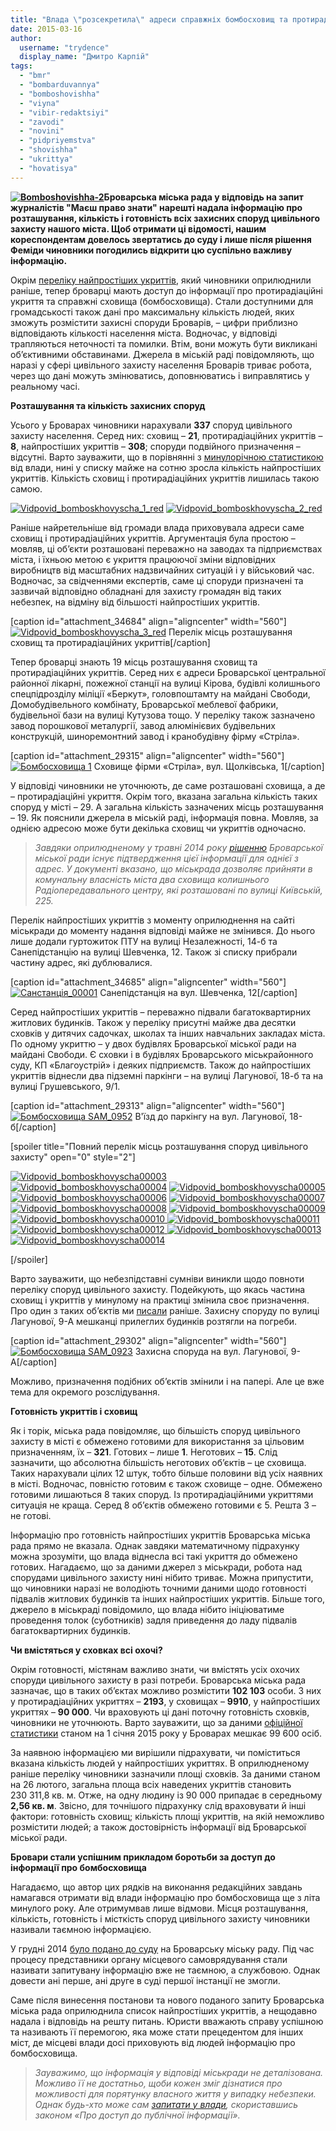 ```yaml
---
title: "Влада \"розсекретила\" адреси справжніх бомбосховищ та протирадіаційних укриттів на території Броварів"
date: 2015-03-16
author: 
  username: "trydence"
  display_name: "Дмитро Карпій"
tags: 
  - "bmr"
  - "bombarduvannya"
  - "bomboshovishha"
  - "viyna"
  - "vibir-redaktsiyi"
  - "zavodi"
  - "novini"
  - "pidpriyemstva"
  - "shovishha"
  - "ukrittya"
  - "hovatisya"
---
```


**[![Bomboshovishha-2](https://mpz.brovary.org/wp-content/uploads/2015/03/Bomboshovishha-2.jpg)](https://mpz.brovary.org/wp-content/uploads/2015/03/Bomboshovishha-2.jpg)Броварська міська рада у відповідь на запит журналістів "Маєш право знати" нарешті надала інформацію про розташування, кількість і готовність всіх захисних споруд цивільного захисту нашого міста. Щоб отримати ці відомості, нашим кореспондентам довелось звертатись до суду і лише після рішення Феміди чиновники погодились відкрити цю суспільно важливу інформацію.**

Окрім [переліку найпростіших укриттів](https://mpz.brovary.org/miska-rada-oprilyudnila-perelik-ukrittiv-na-vipadok-nebezpeki-hovatisya-radyat-u-pidvalah/), який чиновники оприлюднили раніше, тепер броварці мають доступ до інформації про протирадіаційні укриття та справжні сховища (бомбосховища). Стали доступними для громадськості також дані про максимальну кількість людей, яких зможуть розмістити захисні споруди Броварів, – цифри приблизно відповідають кількості населення міста. Водночас, у відповіді трапляються неточності та помилки. Втім, вони можуть бути викликані об’єктивними обставинами. Джерела в міській раді повідомляють, що наразі у сфері цивільного захисту населення Броварів триває робота, через що дані можуть змінюватись, доповнюватись і виправлятись у реальному часі.

**Розташування та кількість захисних споруд**

Усього у Броварах чиновники нарахували **337** споруд цивільного захисту населення. Серед них: сховищ – **21**, протирадіаційних укриттів – **8**, найпростіших укриттів – **308**; споруди подвійного призначення – відсутні. Варто зауважити, що в порівнянні з [минулорічною статистикою](https://mpz.brovary.org/u-vipadku-viyskovih-diy-brovarchanam-radyat-riti-okopchiki-bo-shovishha-v-zhahlivomu-stani/) від влади, нині у списку майже на сотню зросла кількість найпростіших укриттів. Кількість сховищ і протирадіаційних укриттів лишилась такою самою.

[![Vidpovid_bomboskhovyscha_1_red](https://mpz.brovary.org/wp-content/uploads/2015/03/Vidpovid_bomboskhovyscha_1_red.jpg)](https://mpz.brovary.org/wp-content/uploads/2015/03/Vidpovid_bomboskhovyscha_1_red.jpg) [![Vidpovid_bomboskhovyscha_2_red](https://mpz.brovary.org/wp-content/uploads/2015/03/Vidpovid_bomboskhovyscha_2_red.jpg)](https://mpz.brovary.org/wp-content/uploads/2015/03/Vidpovid_bomboskhovyscha_2_red.jpg)

Раніше найретельніше від громади влада приховувала адреси саме сховищ і протирадіаційних укриттів. Аргументація була простою – мовляв, ці об’єкти розташовані переважно на заводах та підприємствах міста, і їхньою метою є укриття працюючої зміни відповідних виробництв від масштабних надзвичайних ситуацій і у військовий час. Водночас, за свідченнями експертів, саме ці споруди призначені та зазвичай відповідно обладнані для захисту громадян від таких небезпек, на відміну від більшості найпростіших укриттів.

\[caption id="attachment\_34684" align="aligncenter" width="560"\][![Vidpovid_bomboskhovyscha_3_red](https://mpz.brovary.org/wp-content/uploads/2015/03/Vidpovid_bomboskhovyscha_3_red.jpg)](https://mpz.brovary.org/wp-content/uploads/2015/03/Vidpovid_bomboskhovyscha_3_red.jpg) Перелік місць розташування сховищ та протирадіаційних укриттів\[/caption\]

Тепер броварці знають 19 місць розташування сховищ та протирадіаційних укриттів. Серед них є адреси Броварської центральної районної лікарні, пожежної станції на вулиці Кірова, будівлі колишнього спецпідрозділу міліції «Беркут», головпоштамту на майдані Свободи, Домобудівельного комбінату, Броварської меблевої фабрики, будівельної бази на вулиці Кутузова тощо. У переліку також зазначено завод порошкової металургії, завод алюмінієвих будівельних конструкцій, шиноремонтний завод і кранобудівну фірму «Стріла».

\[caption id="attachment\_29315" align="aligncenter" width="560"\][![Бомбосховища 1](https://mpz.brovary.org/wp-content/uploads/2014/09/Bomboshovishha-1.jpg)](https://mpz.brovary.org/wp-content/uploads/2014/09/Bomboshovishha-1.jpg) Сховище фірми «Стріла», вул. Щолківська, 1\[/caption\]

У відповіді чиновники не уточнюють, де саме розташовані сховища, а де – протирадіаційні укриття. Окрім того, вказана загальна кількість таких споруд у місті – 29. А загальна кількість зазначених місць розташування – 19. Як пояснили джерела в міській раді, інформація повна. Мовляв, за однією адресою може бути декілька сховищ чи укриттів одночасно.

> _Завдяки оприлюдненому у травні 2014 року_ [_рішенню_](http://docs.pravo-znaty.org.ua/p11989/22.05.2014/1226-45-06) _Броварської міської ради існує підтвердження цієї інформації для однієї з адрес. У документі вказано, що міськрада дозволяє прийняти в комунальну власність міста два сховища колишнього Радіопередавального центру, які розташовані по вулиці Київській, 225._

Перелік найпростіших укриттів з моменту оприлюднення на сайті міськради до моменту надання відповіді майже не змінився. До нього лише додали гуртожиток ПТУ на вулиці Незалежності, 14-б та Санепідстанцію на вулиці Шевченка, 12. Також зі списку прибрали частину адрес, які дублювалися.

\[caption id="attachment\_34685" align="aligncenter" width="560"\][![Санстанція_00001](https://mpz.brovary.org/wp-content/uploads/2015/03/Sanstantsiya_00001.jpg)](https://mpz.brovary.org/wp-content/uploads/2015/03/Sanstantsiya_00001.jpg) Санепідстанція на вул. Шевченка, 12\[/caption\]

Серед найпростіших укриттів – переважно підвали багатоквартирних житлових будинків. Також у переліку присутні майже два десятки сховків у дитячих садочках, школах та інших навчальних закладах міста. По одному укриттю – у двох будівлях Броварської міської ради на майдані Свободи. Є сховки і в будівлях Броварського міськрайонного суду, КП «Благоустрій» і деяких підприємств. Також до найпростіших укриттів віднесли два підземні паркінги – на вулиці Лагунової, 18-б та на вулиці Грушевського, 9/1.

\[caption id="attachment\_29313" align="aligncenter" width="560"\][![Бомбосховища SAM_0952](https://mpz.brovary.org/wp-content/uploads/2014/09/Bomboshovishha-SAM_0952.jpg)](https://mpz.brovary.org/wp-content/uploads/2014/09/Bomboshovishha-SAM_0952.jpg) В'їзд до паркінгу на вул. Лагунової, 18-б\[/caption\]

\[spoiler title="Повний перелік місць розташування споруд цивільного захисту" open="0" style="2"\]

[![Vidpovid_bomboskhovyscha00003](https://mpz.brovary.org/wp-content/uploads/2015/03/Vidpovid_bomboskhovyscha00003.jpg)](https://mpz.brovary.org/wp-content/uploads/2015/03/Vidpovid_bomboskhovyscha00003.jpg) [![Vidpovid_bomboskhovyscha00004](https://mpz.brovary.org/wp-content/uploads/2015/03/Vidpovid_bomboskhovyscha00004.jpg)](https://mpz.brovary.org/wp-content/uploads/2015/03/Vidpovid_bomboskhovyscha00004.jpg) [![Vidpovid_bomboskhovyscha00005](https://mpz.brovary.org/wp-content/uploads/2015/03/Vidpovid_bomboskhovyscha00005.jpg)](https://mpz.brovary.org/wp-content/uploads/2015/03/Vidpovid_bomboskhovyscha00005.jpg) [![Vidpovid_bomboskhovyscha00006](https://mpz.brovary.org/wp-content/uploads/2015/03/Vidpovid_bomboskhovyscha00006.jpg)](https://mpz.brovary.org/wp-content/uploads/2015/03/Vidpovid_bomboskhovyscha00006.jpg) [![Vidpovid_bomboskhovyscha00007](https://mpz.brovary.org/wp-content/uploads/2015/03/Vidpovid_bomboskhovyscha00007.jpg)](https://mpz.brovary.org/wp-content/uploads/2015/03/Vidpovid_bomboskhovyscha00007.jpg) [![Vidpovid_bomboskhovyscha00008](https://mpz.brovary.org/wp-content/uploads/2015/03/Vidpovid_bomboskhovyscha00008.jpg)](https://mpz.brovary.org/wp-content/uploads/2015/03/Vidpovid_bomboskhovyscha00008.jpg) [![Vidpovid_bomboskhovyscha00009](https://mpz.brovary.org/wp-content/uploads/2015/03/Vidpovid_bomboskhovyscha00009.jpg)](https://mpz.brovary.org/wp-content/uploads/2015/03/Vidpovid_bomboskhovyscha00009.jpg) [![Vidpovid_bomboskhovyscha00010](https://mpz.brovary.org/wp-content/uploads/2015/03/Vidpovid_bomboskhovyscha000101.jpg) ](https://mpz.brovary.org/wp-content/uploads/2015/03/Vidpovid_bomboskhovyscha000101.jpg)[![Vidpovid_bomboskhovyscha00011](https://mpz.brovary.org/wp-content/uploads/2015/03/Vidpovid_bomboskhovyscha00011.jpg) ](https://mpz.brovary.org/wp-content/uploads/2015/03/Vidpovid_bomboskhovyscha00011.jpg)[![Vidpovid_bomboskhovyscha00012](https://mpz.brovary.org/wp-content/uploads/2015/03/Vidpovid_bomboskhovyscha00012.jpg) ](https://mpz.brovary.org/wp-content/uploads/2015/03/Vidpovid_bomboskhovyscha00012.jpg)[![Vidpovid_bomboskhovyscha00013](https://mpz.brovary.org/wp-content/uploads/2015/03/Vidpovid_bomboskhovyscha00013.jpg)](https://mpz.brovary.org/wp-content/uploads/2015/03/Vidpovid_bomboskhovyscha00013.jpg) [![Vidpovid_bomboskhovyscha00014](https://mpz.brovary.org/wp-content/uploads/2015/03/Vidpovid_bomboskhovyscha00014.jpg)](https://mpz.brovary.org/wp-content/uploads/2015/03/Vidpovid_bomboskhovyscha00014.jpg)

\[/spoiler\]

Варто зауважити, що небезпідставні сумніви виникли щодо повноти переліку споруд цивільного захисту. Подейкують, що якась частина сховищ і укриттів у минулому на практиці змінила своє призначення. Про один з таких об’єктів ми [писали](https://mpz.brovary.org/kudi-bigtimut-lyudi-yakshho-bombitimut-brovari/) раніше. Захисну споруду по вулиці Лагунової, 9-А мешканці прилеглих будинків розтягли на погреби.

\[caption id="attachment\_29302" align="aligncenter" width="560"\][![Бомбосховища SAM_0923](https://mpz.brovary.org/wp-content/uploads/2014/09/Bomboshovishha-SAM_0923.jpg)](https://mpz.brovary.org/wp-content/uploads/2014/09/Bomboshovishha-SAM_0923.jpg) Захисна споруда на вул. Лагунової, 9-А\[/caption\]

Можливо, призначення подібних об’єктів змінили і на папері. Але це вже тема для окремого розслідування.

**Готовність укриттів і сховищ**

Як і торік, міська рада повідомляє, що більшість споруд цивільного захисту в місті є обмежено готовими для використання за цільовим призначенням, їх – **321**. Готових – лише **1**. Неготових – **15**. Слід зазначити, що абсолютна більшість неготових об’єктів – це сховища. Таких нарахували цілих 12 штук, тобто більше половини від усіх наявних в місті. Водночас, повністю готовим є також сховище – одне. Обмежено готовими лишаються 8 таких споруд. Із протирадіаційними укриттями ситуація не краща. Серед 8 об’єктів обмежено готовими є 5. Решта 3 – не готові.

Інформацію про готовність найпростіших укриттів Броварська міська рада прямо не вказала. Однак завдяки математичному підрахунку можна зрозуміти, що влада віднесла всі такі укриття до обмежено готових. Нагадаємо, що за даними джерел з міськради, робота над спорудами цивільного захисту нині нібито триває. Можна припустити, що чиновники наразі не володіють точними даними щодо готовності підвалів житлових будинків та інших найпростіших укриттів. Більше того, джерело в міськраді повідомило, що влада нібито ініціюватиме проведення толок (суботників) задля приведення до ладу підвалів багатоквартирних будинків.

**Чи вмістяться у сховках всі охочі?**

Окрім готовності, містянам важливо знати, чи вмістять усіх охочих споруди цивільного захисту в разі потреби. Броварська міська рада зазначає, що в таких об’єктах можливо розмістити **102 103** особи. З них у протирадіаційних укриттях – **2193**, у сховищах – **9910**, у найпростіших укриттях – **90 000**. Чи враховують ці дані поточну готовність сховків, чиновники не уточнюють. Варто зауважити, що за даними [офіційної статистики](http://oblstat.kiev.ukrstat.gov.ua/content/p.php3?c=114&lang=1) станом на 1 січня 2015 року у Броварах мешкає 99 600 осіб.

За наявною інформацією ми вирішили підрахувати, чи поміститься вказана кількість людей у найпростіших укриттях. В оприлюдненому раніше переліку чиновники зазначили площі сховків. За даними станом на 26 лютого, загальна площа всіх наведених укриттів становить 230 311,8 кв. м. Отже, на одну людину із 90 000 припадає в середньому **2,56 кв. м**. Звісно, для точнішого підрахунку слід враховувати й інші фактори: готовність сховищ; кількість площі укриттів, на якій неможливо розмістити людей; а також достовірність інформації від Броварської міської ради.

**Бровари стали успішним прикладом боротьби за доступ до інформації про бомбосховища**

Нагадаємо, що автор цих рядків на виконання редакційних завдань намагався отримати від влади інформацію про бомбосховища ще з літа минулого року. Але отримумвав лише відмови. Місця розташування, кількість, готовність і місткість споруд цивільного захисту чиновники називали таємною інформацією.

У грудні 2014 [було подано до суду](https://mpz.brovary.org/bomboshovishha-brovariv-miskrada-prihovuye-a-sud-ruki-umivaye/) на Броварську міську раду. Під час процесу представники органу місцевого самоврядування стали називати запитувану інформацію вже не таємною, а службовою. Однак довести ані перше, ані друге в суді першої інстанції не змогли.

Саме після винесення постанови та нового поданого запиту Броварська міська рада оприлюднила список найпростіших укриттів, а нещодавно надала і відповідь на решту питань. Юристи вважають справу успішною та називають її перемогою, яка може стати прецедентом для інших міст, де місцеві влади досі приховують від людей інформацію про бомбосховища.

> _Зауважимо, що інформація у відповіді міськради не деталізована. Можливо її не достатньо, щоби кожен зміг дізнатися про можливості для порятунку власного життя у випадку небезпеки. Однак будь-хто може сам_ [_запитати у влади_](https://mpz.brovary.org/informatsiyni-zapity/)_, скориставшись законом «Про доступ до публічної інформації»._
